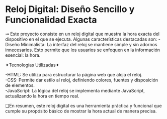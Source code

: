 # Reloj Digital: Diseño Sencillo y Funcionalidad Exacta
⇝ Este proyecto consiste en un reloj digital que muestra la hora exacta del dispositivo en el que se ejecuta. Algunas características destacadas son:
-Diseño Minimalista: La interfaz del reloj se mantiene simple y sin adornos innecesarios. Esto permite que los usuarios se enfoquen en la información esencial: la hora.

✦Tecnologías Utilizadas✦

-HTML: Se utiliza para estructurar la página web que aloja el reloj.  
-CSS: Permite dar estilo al reloj, definiendo colores, fuentes y disposición de elementos.  
-JavaScript: La lógica del reloj se implementa mediante JavaScript, actualizando la hora en tiempo real.  

❏En resumen, este reloj digital es una herramienta práctica y funcional que cumple su propósito básico de mostrar la hora actual de manera precisa.

